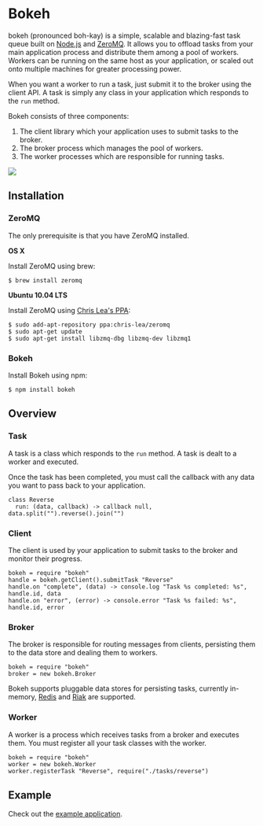 # Bokeh

bokeh (pronounced boh-kay) is a simple, scalable and blazing-fast task queue built on [Node.js](http://nodejs.org) and [ZeroMQ](http://zeromq.org). It allows you to offload tasks from your main application process and distribute them among a pool of workers. Workers can be running on the same host as your application, or scaled out onto multiple machines for greater processing power.

When you want a worker to run a task, just submit it to the broker using the client API. A task is simply any class in your application which responds to the `run` method.

Bokeh consists of three components:

1. The client library which your application uses to submit tasks to the broker.
2. The broker process which manages the pool of workers.
3. The worker processes which are responsible for running tasks.

![](https://github.com/nullobject/bokeh/raw/master/doc/bokeh.png)

## Installation

### ZeroMQ

The only prerequisite is that you have ZeroMQ installed.

**OS X**

Install ZeroMQ using brew:

    $ brew install zeromq

**Ubuntu 10.04 LTS**

Install ZeroMQ using [Chris Lea's PPA](https://launchpad.net/~chris-lea/+archive/zeromq):

    $ sudo add-apt-repository ppa:chris-lea/zeromq
    $ sudo apt-get update
    $ sudo apt-get install libzmq-dbg libzmq-dev libzmq1

### Bokeh

Install Bokeh using npm:

    $ npm install bokeh

## Overview

### Task

A task is a class which responds to the `run` method. A task is dealt to a worker and executed.

Once the task has been completed, you must call the callback with any data you want to pass back to your application.

    class Reverse
      run: (data, callback) -> callback null, data.split("").reverse().join("")

### Client

The client is used by your application to submit tasks to the broker and monitor their progress.

    bokeh = require "bokeh"
    handle = bokeh.getClient().submitTask "Reverse"
    handle.on "complete", (data) -> console.log "Task %s completed: %s", handle.id, data
    handle.on "error", (error) -> console.error "Task %s failed: %s", handle.id, error

### Broker

The broker is responsible for routing messages from clients, persisting them to the data store and dealing them to workers.

    bokeh = require "bokeh"
    broker = new bokeh.Broker

Bokeh supports pluggable data stores for persisting tasks, currently in-memory, [Redis](http://redis.io/) and [Riak](http://basho.com/products/riak-overview/) are supported.

### Worker

A worker is a process which receives tasks from a broker and executes them. You must register all your task classes with the worker.

    bokeh = require "bokeh"
    worker = new bokeh.Worker
    worker.registerTask "Reverse", require("./tasks/reverse")

## Example

Check out the [example application](bokeh/tree/master/examples).
